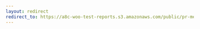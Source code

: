 ```yaml
---
layout: redirect
redirect_to: https://a8c-woo-test-reports.s3.amazonaws.com/public/pr-merge/39861/e2e/index.html
---
```

